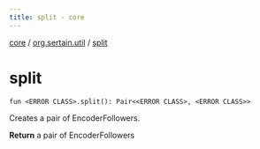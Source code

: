 ```yaml
---
title: split - core
---
```


[core](../index.md) / [org.sertain.util](index.md) / [split](.)

# split

`fun <ERROR CLASS>.split(): Pair<<ERROR CLASS>, <ERROR CLASS>>`

Creates a pair of EncoderFollowers.

**Return**
a pair of EncoderFollowers

